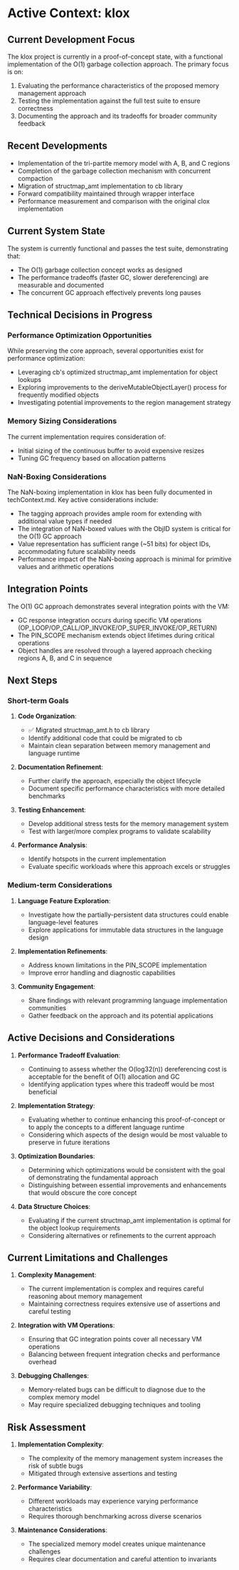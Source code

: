 # Active Context: klox

## Current Development Focus

The klox project is currently in a proof-of-concept state, with a functional implementation of the O(1) garbage collection approach. The primary focus is on:

1. Evaluating the performance characteristics of the proposed memory management approach
2. Testing the implementation against the full test suite to ensure correctness
3. Documenting the approach and its tradeoffs for broader community feedback

## Recent Developments

- Implementation of the tri-partite memory model with A, B, and C regions
- Completion of the garbage collection mechanism with concurrent compaction
- Migration of structmap_amt implementation to cb library
- Forward compatibility maintained through wrapper interface
- Performance measurement and comparison with the original clox implementation

## Current System State

The system is currently functional and passes the test suite, demonstrating that:

- The O(1) garbage collection concept works as designed
- The performance tradeoffs (faster GC, slower dereferencing) are measurable and documented
- The concurrent GC approach effectively prevents long pauses

## Technical Decisions in Progress

### Performance Optimization Opportunities

While preserving the core approach, several opportunities exist for performance optimization:

- Leveraging cb's optimized structmap_amt implementation for object lookups 
- Exploring improvements to the deriveMutableObjectLayer() process for frequently modified objects
- Investigating potential improvements to the region management strategy

### Memory Sizing Considerations

The current implementation requires consideration of:

- Initial sizing of the continuous buffer to avoid expensive resizes
- Tuning GC frequency based on allocation patterns

### NaN-Boxing Considerations

The NaN-boxing implementation in klox has been fully documented in techContext.md. Key active considerations include:

- The tagging approach provides ample room for extending with additional value types if needed
- The integration of NaN-boxed values with the ObjID system is critical for the O(1) GC approach
- Value representation has sufficient range (~51 bits) for object IDs, accommodating future scalability needs
- Performance impact of the NaN-boxing approach is minimal for primitive values and arithmetic operations

## Integration Points

The O(1) GC approach demonstrates several integration points with the VM:

- GC response integration occurs during specific VM operations (OP_LOOP/OP_CALL/OP_INVOKE/OP_SUPER_INVOKE/OP_RETURN)
- The PIN_SCOPE mechanism extends object lifetimes during critical operations
- Object handles are resolved through a layered approach checking regions A, B, and C in sequence

## Next Steps

### Short-term Goals

1. **Code Organization**:
   - ✅ Migrated structmap_amt.h to cb library
   - Identify additional code that could be migrated to cb
   - Maintain clean separation between memory management and language runtime

2. **Documentation Refinement**:
   - Further clarify the approach, especially the object lifecycle
   - Document specific performance characteristics with more detailed benchmarks

2. **Testing Enhancement**:
   - Develop additional stress tests for the memory management system
   - Test with larger/more complex programs to validate scalability

3. **Performance Analysis**:
   - Identify hotspots in the current implementation
   - Evaluate specific workloads where this approach excels or struggles

### Medium-term Considerations

1. **Language Feature Exploration**:
   - Investigate how the partially-persistent data structures could enable language-level features
   - Explore applications for immutable data structures in the language design

2. **Implementation Refinements**:
   - Address known limitations in the PIN_SCOPE implementation
   - Improve error handling and diagnostic capabilities

3. **Community Engagement**:
   - Share findings with relevant programming language implementation communities
   - Gather feedback on the approach and its potential applications

## Active Decisions and Considerations

1. **Performance Tradeoff Evaluation**:
   - Continuing to assess whether the O(log32(n)) dereferencing cost is acceptable for the benefit of O(1) allocation and GC
   - Identifying application types where this tradeoff would be most beneficial

2. **Implementation Strategy**:
   - Evaluating whether to continue enhancing this proof-of-concept or to apply the concepts to a different language runtime
   - Considering which aspects of the design would be most valuable to preserve in future iterations

3. **Optimization Boundaries**:
   - Determining which optimizations would be consistent with the goal of demonstrating the fundamental approach
   - Distinguishing between essential improvements and enhancements that would obscure the core concept

4. **Data Structure Choices**:
   - Evaluating if the current structmap_amt implementation is optimal for the object lookup requirements
   - Considering alternatives or refinements to the current approach

## Current Limitations and Challenges

1. **Complexity Management**:
   - The current implementation is complex and requires careful reasoning about memory management
   - Maintaining correctness requires extensive use of assertions and careful testing

2. **Integration with VM Operations**:
   - Ensuring that GC integration points cover all necessary VM operations
   - Balancing between frequent integration checks and performance overhead

3. **Debugging Challenges**:
   - Memory-related bugs can be difficult to diagnose due to the complex memory model
   - May require specialized debugging techniques and tooling

## Risk Assessment

1. **Implementation Complexity**:
   - The complexity of the memory management system increases the risk of subtle bugs
   - Mitigated through extensive assertions and testing

2. **Performance Variability**:
   - Different workloads may experience varying performance characteristics
   - Requires thorough benchmarking across diverse scenarios

3. **Maintenance Considerations**:
   - The specialized memory model creates unique maintenance challenges
   - Requires clear documentation and careful attention to invariants
